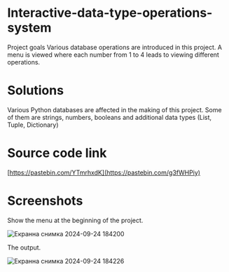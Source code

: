 # Interactive-data-type-operations-system
Project goals
Various database operations are introduced in this project. A menu is viewed where each number from 1 to 4 leads to viewing different operations.

# Solutions
Various Python databases are affected in the making of this project. Some of them are strings, numbers, booleans and additional data types (List, Tuple, Dictionary)

# Source code link
[https://pastebin.com/YTmrhxdK](https://pastebin.com/g3fWHPiy)

# Screenshots
Show the menu at the beginning of the project.

![Екранна снимка 2024-09-24 184200](https://github.com/user-attachments/assets/3e4e4806-8f78-4f53-b7f1-9b9a2fbe85ae)

The output.

![Екранна снимка 2024-09-24 184226](https://github.com/user-attachments/assets/c1747bdb-4d43-497f-ab0a-f7bf53f7de09)
